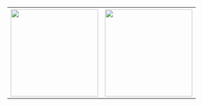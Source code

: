 <table>
<tr>
<th>
<img height=200 align="center" src="https://github-readme-stats.vercel.app/api?username=yoyojesus&theme=react-dark&show_icons=true&rank_icon=github&hide_border=true&count_private=true" />
</th>
<th>
<img height=200 align="center" src="https://github-readme-stats.vercel.app/api/top-langs/?username=yoyojesus&theme=react-dark&show_icons=true&hide_border=true&layout=donut" />
</th>
</tr>
</table>

<!--
**YoyoJesus/YoyoJesus** is a ✨ _special_ ✨ repository because its `README.md` (this file) appears on your GitHub profile.

Here are some ideas to get you started:

- 🔭 I’m currently working on ...
- 🌱 I’m currently learning ...
- 👯 I’m looking to collaborate on ...
- 🤔 I’m looking for help with ...
- 💬 Ask me about ...
- 📫 How to reach me: ...
- 😄 Pronouns: ...
- ⚡ Fun fact: ...
-->
